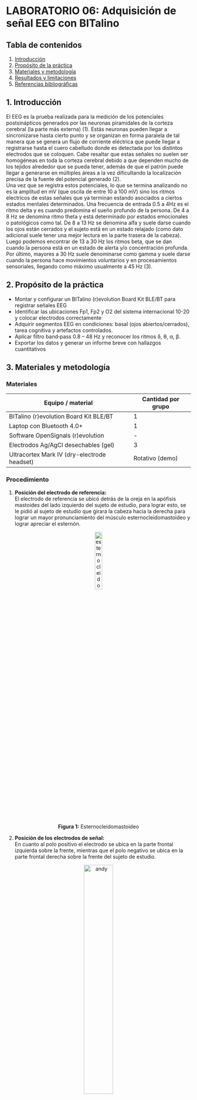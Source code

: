# **LABORATORIO 06: Adquisición de señal EEG con BITalino**
## **Tabla de contenidos**

1. [Introducción](#n1)
2. [Propósito de la práctica](#n2)  
3. [Materiales y metodología](#n3)  
4. [Resultados y limitaciones](#n4)
5. [Referencias bibliográficas](#n5)

 ## 1. Introducción <a name="n1"></a>
El EEG es la prueba realizada para la medición de los potenciales postsinápticos generados por las neuronas piramidales de la corteza cerebral (la parte más externa) (1). Estás neuronas pueden llegar a sincronizarse hasta cierto punto y se organizan en forma paralela de tal manera que se genera un flujo de corriente eléctrica que puede llegar a registrarse hasta el cuero cabelludo donde es detectada por los distintos electrodos que se coloquen. Cabe resaltar que estas señales no suelen ser homogéneas en toda la corteza cerebral debido a que dependen mucho de los tejidos alrededor que se pueda tener, además de que el patrón puede llegar a generarse en múltiples áreas a la vez dificultando la localización precisa de la fuente del potencial generado (2).  
Una vez que se registra estos potenciales, lo que se termina analizando no es la amplitud en mV  (que oscila de entre 10 a 100 mV) sino los ritmos electricos de estas señales que ya terminan estando asociados a ciertos estados mentales determinados. Una frecuencia de entrada 0.5 a 4Hz es el ritmo delta y es cuando predomina el sueño profundo de la persona. De 4 a 8 Hz se denomina ritmo theta y está determinado por estados emocionales o patológicos como tal. De 8 a 13 Hz se denomina alfa y suele darse cuando los ojos están cerrados y el sujeto está en un estado relajado (como dato adicional suele tener una mejor lectura en la parte trasera de la cabeza). Luego podemos encontrar de 13 a 30 Hz los ritmos beta, que se dan cuando la persona está en un estado de alerta y/o concentración profunda. Por último, mayores a 30 Hz suele denominarse como gamma y suele darse cuando la persona hace movimientos voluntarios y en procesamientos sensoriales, llegando como máximo usualmente a 45 Hz (3).


 ## 2. Propósito de la práctica <a name="n2"></a>
- Montar y configurar un BITalino (r)evolution Board Kit BLE/BT para registrar señales EEG
- Identificar las ubicaciones Fp1, Fp2 y O2 del sistema internacional 10-20 y colocar electrodos correctamente
- Adquirir segmentos EEG en condiciones: basal (ojos abiertos/cerrados), tarea cognitiva y artefactos controlados.
- Aplicar filtro band‑pass 0.8 – 48 Hz y reconocer los ritmos δ, θ, α, β.
- Exportar los datos y generar un informe breve con hallazgos cuantitativos


 ## 3. Materiales y metodología <a name="n3"></a>
 
  ### Materiales
  | Equipo / material                                  | Cantidad por grupo |
|----------------------------------------------------|--------------------|
| BITalino (r)evolution Board Kit BLE/BT             | 1                  |
| Laptop con Bluetooth 4.0+                          | 1                  |
| Software OpenSignals (r)evolution                  | -                  |
| Electrodos Ag/AgCl desechables (gel)               | 3                  |
| Ultracortex Mark IV (dry-electrode headset)        | Rotativo (demo)    |

  ### Procedimiento
  1. **Posición del electrodo de referencia:**  
El electrodo de referencia se ubicó detrás de la oreja en la apófisis mastoides del lado izquierdo del sujeto de estudio, para lograr esto, se le pidió al sujeto de estudio que girara la cabeza hacia la derecha para lograr un mayor pronunciamiento del músculo esternocleidomastoideo y lograr apreciar el esternón.

<div align="center">
        <img src="./Imagenes_L6/esternocleidomastoideo.png" alt="esternocleidomastoideo " width="20%">
        <p><strong>Figura 1:</strong>  Esternocleidomastoideo </p>
      </div>
      
   2. **Posición de los electrodos de señal:**  
En cuanto al polo positivo el electrodo se ubica en la parte frontal izquierda sobre la frente, mientras que el polo negativo se ubica en la parte frontal derecha sobre la frente del sujeto de estudio.

<div align="center">
        <img src="./Imagenes_L6/andy.png" alt="andy " width="40%">
        <p><strong>Figura 2:</strong> Ubicación de electrodos en el sujeto de prueba </p>
      </div>
      
<div align="center">
        <img src="./Imagenes_L6/electrodos.png" alt="Electrodos " width="40%">
        <p><strong>Figura 3:</strong> Colocación de electrodos para medir EEG en la posición FP1: Pines de medición IN+/- (izquierda) y referencia (derecha)</p>
      </div>

  3. **Condiciones de obtención de señal:**  
     Para la obtención de las señales, el sujeto de estudio se mantuvo en posición de sedestación, la cual fue asegurada por los investigadores para garantizar condiciones estables durante el registro. A continuación, se detallan las diferentes condiciones bajo las cuales se realizaron las mediciones:
     
| **Condición de Registro**         | **Descripción**                                                                                                          | **Duración**   | Video 🎥                            |
|----------------------------------|--------------------------------------------------------------------------------------------------------------------------|----------------|----------------|
| **Basal 1 (Ojos abiertos)**      | El sujeto en sedestación fijó la mirada en un punto con los ojos abiertos.                                               | 1 minuto       | [Ver video](https://drive.google.com/open?id=1LvtS8r27x5AgJG6-yOvjHOyyRgxxsa7i&authuser=2) |
| **Basal 2 (Ojos cerrados)**      | El sujeto cerró los ojos en un entorno oscuro controlado por los investigadores.                                         | 1 minuto       | [Ver video](https://drive.google.com/file/d/1TmDENaMDgivwi2kcrqaBgaxmpZs0OKhk/view) |
| **Tarea cognitiva**              | El sujeto realizó una tarea de resta en silencio (restar 7 desde 100).                                                   | 2 minutos      | [Ver video](https://drive.google.com/file/d/1Eino-YOylnYCtng-J9aJxzAXw3ezCoSP/view) |
| **Estudio de artefactos**        | El sujeto parpadeó y masticó simultáneamente.                                                                            | 2 minutos      | [Ver video](https://drive.google.com/open?id=1rk5QMz_O7G3dB8E1UUEAszwiFlOnf1Vc&authuser=2) |
| **Estudio libre**                | El sujeto realizó cálculos mentales que requerían un alto grado de concentración.                                        | 6 minutos      | [Ver video](https://drive.google.com/file/d/1jhYdEtm0HjgjWGAc1BYggh0QH5GHXV2H/view) |

 ## 4. Resultados y limitaciones <a name="n4"></a>

 1. **Resultados:**  
Se presenta la tabla que muestra las señales antes y después de ser procesadas mediante un filtro pasabanda con un rango de frecuencias de 0.8 Hz a 48 Hz. El procesamiento utilizado se encuentra en el siguiente [link.](https://colab.research.google.com/drive/1Jq1lV_rPps8WfzGCjkjgZodzlpfJRxUw?authuser=2)

| Condición         | Señal Crudo     | Señal Filtrada  |
|-------------------|------------------|------------------|
| Basal 1           | ![](Imagenes_L6/senal_cruda_fijo.jpg) | ![](Imagenes_L6/senal_filtrada_fijo.jpg) |
| Basal 2           | ![](Imagenes_L6/senal_cruda_cerrados.jpg) | ![](Imagenes_L6/senal_filtrada_cerrados.jpg) |
| Tarea cognitiva   | ![](Imagenes_L6/senal_cruda_contar.jpg)  | ![](Imagenes_L6/senal_filtrada_contar.jpg)  |
| Artefactos        | ![](Imagenes_L6/senal_cruda_artefactos.jpg) | ![](Imagenes_L6/senal_filtrada_artefactos.jpg) |
| Libre             | ![](Imagenes_L6/senal_cruda_libre.jpg)  | ![](Imagenes_L6/senal_filtrada_libre.jpg)  |

| Condición         | FFT Señal Filtrada    | 
|-------------------|------------------|
| Basal 1           | ![](Imagenes_L6/senal_fft.jpg) | 
| Basal 2           | ![](Imagenes_L6/senal_cerrados_fft.jpg) | 
| Tarea cognitiva   | ![](Imagenes_L6/senal_contar_fft.jpg)  | 
| Artefactos        | ![](Imagenes_L6/senal_artefactos_fft.jpg) | 
| Libre             | ![](Imagenes_L6/senal_libre_fft.jpg)  | 

### **Análisis cuantitaivo**

| Condición         |  PSD Señal Filtrada   | 
|-------------------|------------------|
| Basal 1           | ![](Imagenes_L6/senal_fijo_PSD.jpg) |
| Basal 2           | ![](Imagenes_L6/senal_cerrados_PSD.jpg) | 
| Tarea cognitiva   | ![](Imagenes_L6/senal_contar_PSD.jpg)  | 
| Artefactos        | ![](Imagenes_L6/senal_artefactos_PSD.jpg) | 
| Libre             | ![](Imagenes_L6/senal_libre_PSD.jpg)  | 

**Evaluar incremento de β durante la tarea cognitiva (t‑test pareado)**
![](Imagenes_L6/incremento_beta.jpg)

**Detectar artefactos de parpadeo (> 80 μV) y contabilizar su número**
![](Imagenes_L6/contabilizar_artefactos.jpg)

2. **Discusión**
   - **¿Qué banda de frecuencia predomina al cerrar los ojos?**  
     La frecuencia de las ondas delta según Nayak en “Formas de onda normales del EEG” corresponden a un intervalo de 0.5 a 4 Hz, mientras que las ondas beta corresponden a los valores entre 13 a 30 Hz. Durante el estudio, en la lectura de los datos de los ojos abiertos predominaron las bandas de frecuencia Beta, mientras que en los ojos cerrados predominaron las bandas de frecuencia Delta (4).

   - **¿Qué filtro es imprescindible para EEG y por qué?**  
     Para el electroencefalograma es imprescindible el uso de filtros pasa banda, pues esto filtra el ruido de la señal producida por la amplificación, el filtro del hardware mencionado en la guia fue de un pasabanda de 0.8 a 48 Hz, estos valores del filtro logran suprimir suprimir artefactos de DC los cuales tienen frecuencias muy bajas y frecuencias altas por encima de 50 Hz, donde estas frecuencias corresponden a las señales electromiográficas como los son las actividades musculares de parpadeo y la frecuencia de la corriente alterna 60 Hz.(5)

   - **¿Puedes modular conscientemente tu señal EEG? Da un ejemplo.**  
Se puede modular conscientemente la señal EEG a partir de la meditación, estudios demuestran que durante la Paced Breathing, un tipo de meditación Su-Soku, se produce una alteración en los parámetros del EEG, donde aumentan las ondas de baja y alta frecuencia de alpha (8-13 Hz) y decrece el potencial en ondas theta (4-8 Hz). Dentro del estudio, se logró evaluar la actividad theta la cual mejora continuamente de manera significativa en las fases secuenciales de la meditación, mientras que la actividad alfa es significativa durante la fase media avanzada (6,7)

   - **¿Se observan diferencias entre Fp1 y Fp2? ¿Por qué podrían ocurrir?**  
 En un EEG es común observar diferencias entre Fp1 y Fp2 debido a la lateralización funcional del cerebro, especialmente en el procesamiento emocional. Un estudio de 2023 encontró que la actividad alfa en Fp2 se asoció con emociones positivas como la felicidad, mientras que una mayor actividad en Fp1 se vinculó con emociones negativas como tristeza y miedo, lo cual respalda el modelo de asimetría frontal afectiva (8). Asimismo, una revisión sistemática reciente indicó que la asimetría frontal alfa (FAA), incluyendo Fp1 y Fp2, podría servir como biomarcador complementario en trastornos afectivos como la depresión, aunque con efecto pequeño y alta heterogeneidad entre estudios (9).

   
3. **Limitaciones**
   - **Condiciones de iluminación**:
     Una de las limitaciones fue no haber podido realizar la actividad en un área completamente oscura. Como alternativa, se taparon los ojos del sujeto con una casaca para simular esa condición. Sin embargo, esto pudo haber causado contacto directo entre los electrodos y la prenda, además de una presión adicional que podría haber generado ruido en la señal.
   - **Distracciones e interrupciones externas:**
  Durante el experimento, se presentaron distracciones e interrupciones externas al haber varios grupos realizando el procedimiento dentro del laboratorio. Para mitigar esto, se le indicó al sujeto que usara audífonos con el fin de reducir el ruido ambiental. No obstante, los audífonos no lograron bloquear el sonido por completo, lo que podría haber afectado la concentración del sujeto y, como consecuencia, la precisión de las señales obtenidas. 
   - **Uso limitado de electrodos:**
Otra limitación fue el uso limitado de electrodos, lo cual restringió considerablemente la detección y análisis de los ritmos eléctricos que normalmente se manifiestan con mayor claridad en otras áreas del cerebro.
   - **Dificultad en la colocación de electrodos:**
   En cuanto a la colocación de los electrodos, se identificó una dificultad debido al espacio reducido entre la ceja del sujeto y el inicio del cuero cabelludo. Esto causó que algunas hebras de cabello quedaran atrapadas debajo de los electrodos, lo cual pudo haber afectado la calidad de la señal obtenida.

4. **Conclusiones:**  
   - El uso del sistema BITalino y la correcta colocación de electrodos en Fp1, Fp2 y O2 permitió registrar señales EEG representativas, identificando ritmos característicos según el estado del sujeto. Las ondas beta predominaron con ojos abiertos, mientras que las alfa se intensificaron al cerrar los ojos. Además, el filtro pasabanda de 0.8–48 Hz resultó fundamental para eliminar artefactos de baja y alta frecuencia.
   - Existen diferencias funcionales entre Fp1 y Fp2, coherentes con estudios recientes sobre asimetría frontal afectiva, donde Fp1 se asocia a emociones negativas y Fp2 a positivas. No obstante, limitaciones como la interferencia ambiental, el contacto imperfecto de los electrodos y el número reducido de canales afectaron la calidad de la señal y del análisis.
   

 ## 5. Referencias bibliográficas <a name="n5"></a>
 [1] Michel CM, He B. Chapter 6 - EEG source localization [Internet]. Levin KH, Chauvel P, editors. Vol. 160, ScienceDirect. Elsevier; 2019. p. 85–101. Available from: https://www.sciencedirect.com/science/article/abs/pii/B9780444640321000060  
 [2] Kirschstein T, Köhling R. What is the source of the EEG? Clinical EEG and neuroscience [Internet]. 2009 Jul 1;40(3):146–9. Available from: https://pubmed.ncbi.nlm.nih.gov/19715175/  
 [3] Blinowska K, Durka P. ELECTROENCEPHALOGRAPHY (EEG) [Internet]. 2006. Available from: https://citeseerx.ist.psu.edu/document?repid=rep1&type=pdf&doi=d0e3a5e418f4ba8ff3ba117d45f9cc6b1d89ee7d  
 [4] Nayak CS, Anilkumar AC. EEG normal waveforms. In: StatPearls. Treasure Island (FL): StatPearls Publishing; 2025. PMID: 30969627.  
 [5] Gonçales LJ, Farias K, Kupssinskü L, Segalotto M. The effects of applying filters on EEG signals for classifying developers’ code comprehension. J Appl Res Technol. 2021;19(6):584–602. doi:10.22201/icat.24486736e.2021.19.6.1299  
 [6] Tsai JF, Jou SH, Cho W, Lin CM. Electroencephalography when meditation advances: a case-based time-series analysis. Cogn Process. 2013;14(4):371–6. doi:10.1007/s10339-013-0563-3  
 [7] Kaur C, Singh P. EEG derived neuronal dynamics during meditation: progress and challenges. Adv Prev Med. 2015;2015:614723. doi:10.1155/2015/614723  
 [8] Yuvaraj R, Murugappan M, Ahmed B, Mohamad K, Mohd Yasin M. Frontal Alpha Asymmetry as a Predictor of Emotional Response: An EEG Study. Brain Sci. 2023;13(8):1175. doi:10.3390/brainsci13081175  
 [9] .van der Vinne N, Vossen C, Arns M. Frontal alpha asymmetry as a diagnostic biomarker in major depressive disorder: A systematic review and meta-analysis. npj Mental Health Research. 2025;1(1):17. doi:10.1038/s44184-025-00117-x
